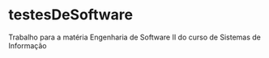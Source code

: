 # testesDeSoftware
Trabalho para a matéria Engenharia de Software II do curso de Sistemas de Informação
